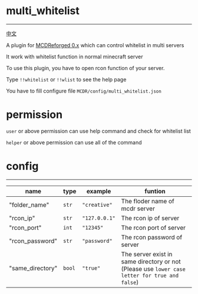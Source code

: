 # multi_whitelist
-----
[中文](https://github.com/rickyhoho/multi_whitelist/blob/master/README_cn.md)

A plugin for [MCDReforged 0.x](https://github.com/Fallen-Breath/MCDReforged) which can control whitelist in multi servers

It work with whitelist function in normal minecraft server

To use this plugin, you have to open rcon function of your server.

Type `!!whitelist` or `!!wlist` to see the help page

You have to fill configure file `MCDR/config/multi_whitelist.json`

# permission

`user` or above permission can use help command and check for whitelist list
  
`helper` or above permission can use all of the command
  
# config
-----
|name|type|example|funtion|
|---|---|---|---|
|"folder_name"|`str`|`"creative"`|The floder name of mcdr server|
|"rcon_ip"|`str`|`"127.0.0.1"`|The rcon ip of server|
|"rcon_port"|`int`|`"12345"`|The rcon port of server|
|"rcon_password"|`str`|`"password"`|The rcon password of server|
|"same_directory"|`bool`|`"true"`|The server exist in same directory or not (Please use `lower case letter for true and false`)|
